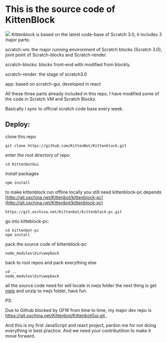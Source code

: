 # This is the source code of KittenBlock
![](https://cloud.githubusercontent.com/assets/3390845/21489461/e95cd10e-cc25-11e6-8c7b-77d492bfe2e8.png)
Kittenblock is based on the latest code-base of Scratch 3.0, it includes 3 major parts:

scratch-vm: the major running environment of Scratch blocks (Scratch 3.0), joint point of Scratch-blocks and Scratch-render.

scratch-blocks: blocks front-end with modified from blockly.

scratch-render: the stage of scratch3.0

app: based on scratch-gui, developed in react

All these three parts already included in this repo, I have modified some of the code in Scratch VM and Scratch Blocks.

Basically I sync to official scratch code base every week.


## Deploy:
clone this repo

    git clone https://github.com/KittenBot/Kittenblock.git

enter the root directory of repo

	cd KittenbotGui

install packages

	npm install

to make kittenblock run offline locally you still need kittenblock-pc depends [http://git.oschina.net/Kittenbot/kittenblock-pc](http://git.oschina.net/Kittenbot/kittenblock-pc)

	https://git.oschina.net/Kittenbot/kittenblock-pc.git

go into kitteblock-pc:
	
	cd kittenbot-pc
	npm install

pack the source code of kittenblock-pc

	node_modules\bin\wepback

back to root repos and pack everything else

	cd ..
	node_modules\bin\wepback

all the source code need for will locate in nwjs folder
the next thing is get [nwjs](http://nwjs.io/) and unzip to nwjs folder, have fun.

PS:

Due to Github blocked by GFW from time to time, my major dev repo is [https://git.oschina.net/Kittenbot/KittenbotGui.git
](https://git.oschina.net/Kittenbot/KittenbotGui.git) .

And this is my first JavaScript and react project, pardon me for not doing everything in best practice. And we need your contributition to make it move forward.

